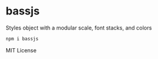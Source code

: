 # bassjs

Styles object with a modular scale, font stacks, and colors

```bash
npm i bassjs
```

MIT License


